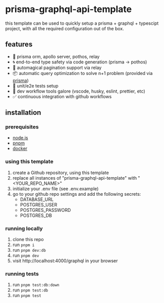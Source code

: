 # prisma-graphql-api-template

this template can be used to quickly setup a prisma + graphql + typescipt project,
with all the required configuration out of the box.

## features

- 💠 prisma orm, apollo server, pothos, relay
- 🌀 end-to-end type safety via code generation (prisma -> pothos)
- 📑 automagical pagination support via relay
- 📦 automatic query optimization to solve n+1 problem (provided via [prisma](https://pothos-graphql.dev/docs/plugins/prisma/connections))
- 🧪 unit/e2e tests setup
- 🚀 dev workflow tools galore (vscode, husky, eslint, prettier, etc)
- ✅ continuous integration with github workflows

## installation

### prerequisites

- [node.js](https://nodejs.org/en)
- [pnpm](https://pnpm.io/installation)
- [docker](https://docs.docker.com/get-started/get-docker/)

### using this template

1. create a Github repository, using this template
2. replace all instances of "prisma-graphql-api-template" with "<YOUR_REPO_NAME>"
3. initialize your .env file (see .env.example)
4. go to your github repo settings and add the following secrets:
   - DATABASE_URL
   - POSTGRES_USER
   - POSTGRES_PASSWORD
   - POSTGRES_DB

### running locally

1. clone this repo
2. run `pnpm i`
3. run `pnpm dev:db`
4. run `pnpm dev`
5. visit http://localhost:4000/graphql in your browser

### running tests

1. run `pnpm test:db:down`
2. run `pnpm test:db`
3. run `pnpm test`
